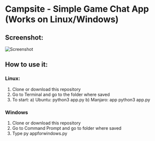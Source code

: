 # Campsite - Simple Game Chat App (Works on Linux/Windows)
## Screenshot:
![Screenshot](https://user-images.githubusercontent.com/68425397/162432394-32787426-869d-4f2a-80e3-ae337885b9b8.jpeg)
## How to use it:
### Linux:
1) Clone or download this repository
2) Go to Terminal and go to the folder where saved
3) To start:
a) Ubuntu: python3 app.py
b) Manjaro: app python3 app.py
### Windows
1) Clone or download this repository
2) Go to Command Prompt and go to folder where saved
4) Type py appforwindows.py
